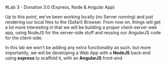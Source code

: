 #Lab 3 - Donation 3.0 (Express, Node & Angular App)

Up to this point, we've been working locally (no Server running) and just rendering our local files to the (Safari) Browser. From now on, things will get a lot more interesting in that we will be building a proper client-server web app, using NodeJS for the server-side stuff and reusing our AngularJS code for the client-side.

In this lab we won't be adding any extra functionality as such, but more importantly, we will be developing a Web App with a **NodeJS** back-end using **express** to scaffold it, with an **AngularJS** front-end.






